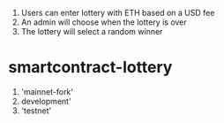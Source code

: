 1. Users can enter lottery with ETH based on a USD fee
2. An admin will choose when the lottery is over
3. The lottery will select a random winner
# smartcontract-lottery

1. 'mainnet-fork'
2. development'
3. 'testnet'
